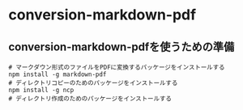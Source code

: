 # conversion-markdown-pdf

## conversion-markdown-pdfを使うための準備

```
# マークダウン形式のファイルをPDFに変換するパッケージをインストールする
npm install -g markdown-pdf
# ディレクトリコピーのためのパッケージをインストールする
npm install -g ncp
# ディレクトリ作成のためのパッケージをインストールする
```
